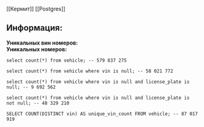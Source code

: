 [[Кермит]]
[[Postgres]]
## Информация: 

**Уникальных вин номеров:**   
**Уникальных номеров:** 

```
select count(*) from vehicle; -- 579 837 275   
```

```
select count(*) from vehicle where vin is null; -- 58 021 772
```

```
select count(*) from vehicle where vin is null and license_plate is null; -- 9 692 562
```

```
select count(*) from vehicle where vin is null and license_plate is not null; -- 48 329 210
```

```
SELECT COUNT(DISTINCT vin) AS unique_vin_count FROM vehicle; -- 87 017 919
```
